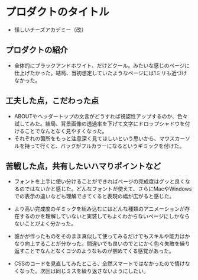 # プロダクトのタイトル
- 怪しいチーズアカデミー（改）
## プロダクトの紹介
- 全体的にブラックアンドホワイト、だけどクール。みたいな感じのページに仕上げたかった。結局、当初想定していたようなページには1ミリも近づけなかった。
## 工夫した点，こだわった点
- ABOUTやヘッダートップの文言がどうすれば視認性アップするのか、色々試してみた。結局、背景画像の透過率を下げて文字にドロップシャドウを付けることでなんとなく見やすくなった。
- それぞれの箇所をもっと注意深く見てほしいという思いから、マウスカーソルを持って行くと、バックがフルカラーになるというギミックを付けた。

## 苦戦した点，共有したいハマりポイントなど
- フォントを上手に使い分けることができればページの完成度はグッと良くなるのではないかと感じた。どんなフォントが使えて、さらにMacやWindowsでの表示の違いなども理解できてくると表現の幅が広がると感じた。

- より高い完成度のギミックを組み込むにはどんな種類のアニメーションが存在するのかを理解していないと実装してもよくわからないページにしかならないことがよく分かった。

- 誰かが作ったものをそのまま真似して使ってみるだけでもスキルや能力はかなり向上することが分かった。間違いでも良いのでとにかく色々失敗を繰り返すことでなんとなくコツのようなものが掴めてくる感覚があった。

- CSSのコードを見直してみたところ、全然スマートではなかったので情けなくなった。次回は同じミスを繰り返さないようにしたい。
